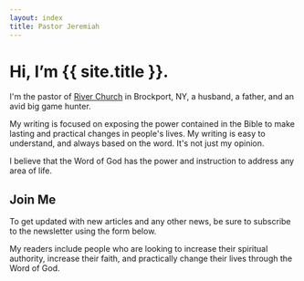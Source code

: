 ```yaml
---
layout: index
title: Pastor Jeremiah
---
```


# Hi, I’m {{ site.title }}.

I'm the pastor of [River Church](https://riverbrockport.com) in Brockport, NY, a husband, a father, and an avid big game hunter.

My writing is focused on exposing the power contained in the Bible to make lasting and practical changes in people's lives. My writing is easy to understand, and always based on the word. It's not just my opinion.

I believe that the Word of God has the power and instruction to address any area of life.

## Join Me

To get updated with new articles and any other news, be sure to subscribe to the newsletter using the form below.

My readers include people who are looking to increase their spiritual authority, increase their faith, and practically change their lives through the Word of God. 
